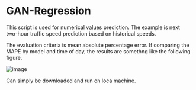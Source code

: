 # GAN-Regression
This script is used for numerical values prediction. The example is next two-hour traffic speed prediction based on historical speeds.

The evaluation criteria is mean absolute percentage error. If comparing the MAPE by model and time of day, the results are somethng like the following figure.

![image](https://user-images.githubusercontent.com/46463367/112259952-5ce3a200-8c26-11eb-89b1-66a76af2bd63.png)

Can simply be downloaded and run on loca machine.
